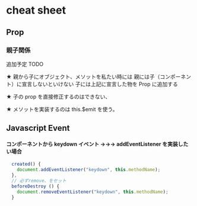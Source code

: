 # cheat sheet

## Prop

### 親子関係

追加予定 TODO

★ 親から子にオブジェクト、メソットを私たい時には
親には子（コンポーネント）に宣言しないといけない
子には上記に宣言した物を Prop に追加する

★ 子の prop を直接修正するのはできない、

★ メソットを実装するのは this.\$emit を使う。

## Javascript Event

#### コンポーネントから keydown イベント →→→ addEventListener を実装したい場合

```javascript
  created() {
    document.addEventListener("keydown", this.methodName);
  },
  // 必ずremove、をセット
  beforeDestroy () {
    document.removeEventListener("keydown", this.methodName);
  }
```
